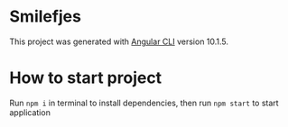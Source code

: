 # Smilefjes

This project was generated with [Angular CLI](https://github.com/angular/angular-cli) version 10.1.5.

# How to start project

Run `npm i` in terminal to install dependencies, then run `npm start` to start application

